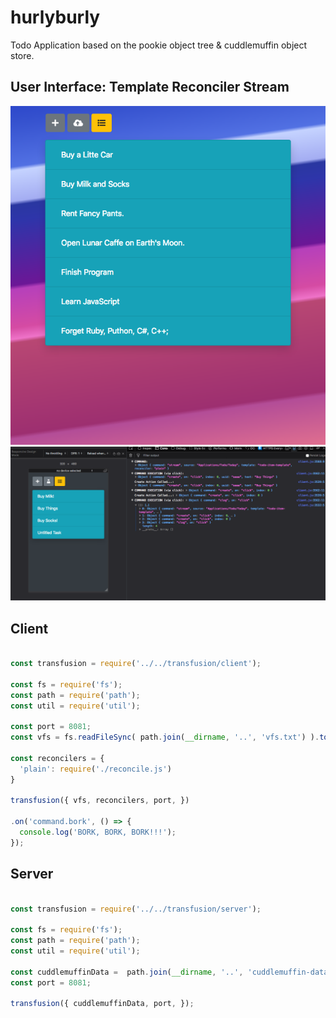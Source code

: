 # hurlyburly
Todo Application based on the pookie object tree & cuddlemuffin object store.

## User Interface: Template Reconciler Stream

![](screenshot-1.png)
![](screenshot-2.png)


## Client
```JavaScript

const transfusion = require('../../transfusion/client');

const fs = require('fs');
const path = require('path');
const util = require('util');

const port = 8081;
const vfs = fs.readFileSync( path.join(__dirname, '..', 'vfs.txt') ).toString();

const reconcilers = {
  'plain': require('./reconcile.js')
}

transfusion({ vfs, reconcilers, port, })

.on('command.bork', () => {
  console.log('BORK, BORK, BORK!!!');
});

```


## Server

```JavaScript

const transfusion = require('../../transfusion/server');

const fs = require('fs');
const path = require('path');
const util = require('util');

const cuddlemuffinData =  path.join(__dirname, '..', 'cuddlemuffin-data');
const port = 8081;

transfusion({ cuddlemuffinData, port, });

```
